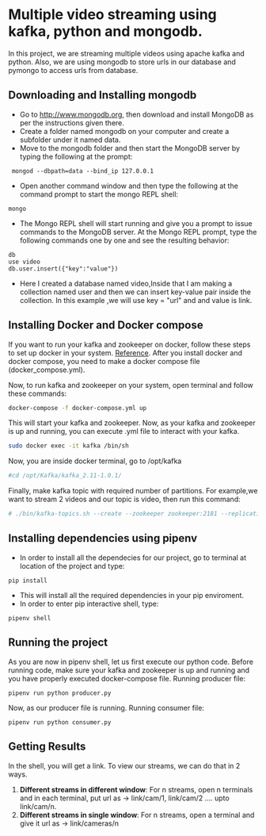 # Multiple video streaming using kafka, python and mongodb.
In this project, we are streaming multiple videos using apache kafka and python. Also, we are using mongodb to store urls in our database and pymongo to access urls from database.

## Downloading and Installing mongodb
* Go to http://www.mongodb.org, then download and install MongoDB as per the instructions given there.
* Create a folder named mongodb on your computer and create a subfolder under it named data.
* Move to the mongodb folder and then start the MongoDB server by typing the following at the prompt:
```
 mongod --dbpath=data --bind_ip 127.0.0.1
```
* Open another command window and then type the following at the command prompt to start the mongo REPL shell:
```
mongo
```
* The Mongo REPL shell will start running and give you a prompt to issue commands to the MongoDB server. At the Mongo REPL prompt, type the following commands one by one and see the resulting behavior:
```
db
use video
db.user.insert({"key":"value"})
```
* Here I created a database named video,Inside that I am making a collection named user and then we can insert key-value pair inside the collection. In this example ,we will use key = "url" and and value is link.

## Installing Docker and Docker compose
If you want to run your kafka and zookeeper on docker, follow these steps to set up docker in your system. [Reference](http://selftuts.com/kafaka-setup-using-docker-compose/). After you install docker and docker compose, you need to make a docker compose file (docker_compose.yml).

Now, to run kafka and zookeeper on your system, open terminal and follow these commands:

```bash
docker-compose -f docker-compose.yml up
```
This will start your kafka and zookeeper. Now, as your kafka and zookeeper is up and running, you can execute .yml file to interact with your kafka.
```bash
sudo docker exec -it kafka /bin/sh
```
Now, you are inside docker terminal, go to /opt/kafka
```bash
#cd /opt/Kafka/kafka_2.11-1.0.1/
```
Finally, make kafka topic with required number of partitions. For example,we want to stream 2 videos and our topic is video, then run this command:
```bash
# ./bin/kafka-topics.sh --create --zookeeper zookeeper:2181 --replication-factor 1 --partitions 2 --topic video
```
## Installing dependencies using pipenv
* In order to install all the dependecies for our project, go to terminal at location of the project and type:
```
pip install
```
* This will install all the required dependencies in your pip enviroment.
* In order to enter pip interactive shell, type:
```
pipenv shell
```

## Running the project
As you are now in pipenv shell, let us first execute our python code. Before running code, make sure your kafka and zookeeper is up and running and you have properly executed docker-compose file.
Running producer file:
```
pipenv run python producer.py
```
Now, as our producer file is running.
Running consumer file:
```
pipenv run python consumer.py
```

## Getting Results
In the shell, you will get a link.
To view our streams, we can do that in 2 ways.
1. **Different streams in different window**: For n streams, open n terminals and in each terminal, put url as -> link/cam/1, link/cam/2 .... upto link/cam/n.
2. **Different streams in single window**: For n streams, open a terminal and give it url as -> link/cameras/n

